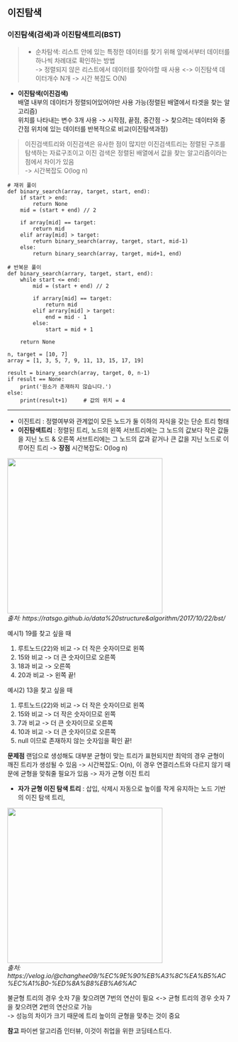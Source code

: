 ## 이진탐색

### 이진탐색(검색)과 이진탐색트리(BST)

> * 순차탐색: 리스트 안에 있는 특정한 데이터를 찾기 위해 앞에서부터 데이터를 하나씩 차례대로 확인하는 방법  
> -> 정렬되지 않은 리스트에서 데이터를 찾아야할 때 사용  <-> 이진탐색 
> 데이터개수 N개 -> 시간 복잡도 O(N)

* **이진탐색(이진검색)**  
  배열 내부의 데이터가 정렬되어있어야만 사용 가능(정렬된 배열에서 타겟을 찾는 알고리즘)  
  위치를 나타내는 변수 3개 사용 -> 시작점, 끝점, 중간점 -> 찾으려는 데이터와 중간점 위치에 있는 데이터를 반복적으로 비교(이진탐색과정)  
  
> 이진검색트리와 이진검색은 유사한 점이 많지만 이진검색트리는 정렬된 구조를 탐색하는 자료구조이고 이진 검색은 정렬된 배열에서 값을 찾는 알고리즘이라는 점에서 차이가 있음  
> -> 시간복잡도 O(log n)
  
```
# 재귀 풀이
def binary_search(array, target, start, end):
    if start > end:
        return None
    mid = (start + end) // 2

    if array[mid] == target:
        return mid
    elif array[mid] > target:
        return binary_search(array, target, start, mid-1)
    else:
        return binary_search(array, target, mid+1, end)

# 반복문 풀이
def binary_search(arrary, target, start, end):
    while start <= end:
        mid = (start + end) // 2

        if arrary[mid] == target:
            return mid
        elif arrary[mid] > target:
            end = mid - 1
        else:
            start = mid + 1

    return None

n, target = [10, 7]
array = [1, 3, 5, 7, 9, 11, 13, 15, 17, 19]

result = binary_search(array, target, 0, n-1)
if result == None:
    print('원소가 존재하지 않습니다.')
else:
    print(result+1)     # 값의 위치 = 4
```

- - -

* 이진트리 : 정렬여부와 관계없이 모든 노드가 둘 이하의 자식을 갖는 단순 트리 형태
* **이진탐색트리** : 정렬된 트리, 노드의 왼쪽 서브트리에는 그 노드의 값보다 작은 값들을 지닌 노드 & 오른쪽 서브트리에는 그 노드의 값과 같거나 큰 값을 지닌 노드로 이루어진 트리
  -> **장점** 시간복잡도: O(log n)
  
  
<p>
  <img src="https://i.imgur.com/po0R4GB.png" height="350" /><br/>
  <em>출처: https://ratsgo.github.io/data%20structure&algorithm/2017/10/22/bst/ </em>
</p>

예시1) 19를 찾고 싶을 때  
1. 루트노드(22)와 비교 -> 더 작은 숫자이므로 왼쪽
2. 15와 비교 -> 더 큰 숫자이므로 오른쪽
3. 18과 비교 -> 오른쪽
4. 20과 비교 -> 왼쪽
끝!

예시2) 13을 찾고 싶을 때
1. 루트노드(22)와 비교 -> 더 작은 숫자이므로 왼쪽
2. 15와 비교 -> 더 작은 숫자이므로 왼쪽
3. 7과 비교 -> 더 큰 숫자이므로 오른쪽 
4. 10과 비교 -> 더 큰 숫자이므로 오른쪽 
5. null 이므로 존재하지 않는 숫자임을 확인
끝!

**문제점** 랜덤으로 생성해도 대부분 균형이 맞는 트리가 표현되지만 최악의 경우 균형이 깨진 트리가 생성될 수 있음 
  -> 시간복잡도: O(n), 
  이 경우 연결리스트와 다르지 않기 때문에 균형을 맞춰줄 필요가 있음 -> 자가 균형 이진 트리
  
* **자가 균형 이진 탐색 트리** : 삽입, 삭제시 자동으로 높이를 작게 유지하는 노드 기반의 이진 탐색 트리, 


<p>
  <img src="https://velog.velcdn.com/images%2Fchanghee09%2Fpost%2F42c23045-a4d5-481a-ba55-596288b7338f%2Fimage.png" height="350" /><br/>
  <em>출처: https://velog.io/@changhee09/%EC%9E%90%EB%A3%8C%EA%B5%AC%EC%A1%B0-%ED%8A%B8%EB%A6%AC </em>
</p>

불균형 트리의 경우 숫자 7을 찾으려면 7번의 연산이 필요 <-> 균형 트리의 경우 숫자 7을 찾으려면 2번의 연산으로 가능  
-> 성능의 차이가 크기 때문에 트리 높이의 균형을 맞추는 것이 중요

**참고** 파이썬 알고리즘 인터뷰, 이것이 취업을 위한 코딩테스트다. 

